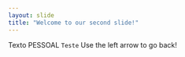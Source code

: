 ```yaml
---
layout: slide
title: "Welcome to our second slide!"
---
```

Texto PESSOAL ``Teste``
Use the left arrow to go back!
